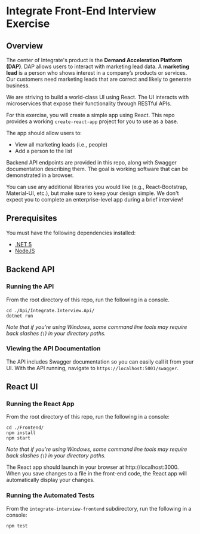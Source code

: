 # Integrate Front-End Interview Exercise
## Overview
The center of Integrate's product is the __Demand Acceleration Platform (DAP)__. DAP allows users to interact with marketing lead data. A __marketing lead__ is a person who shows interest in a company’s products or services. Our customers need marketing leads that are correct and likely to generate business.

We are striving to build a world-class UI using React. The UI interacts with microservices that expose their functionality through RESTful APIs. 

For this exercise, you will create a simple app using React. This repo provides a working `create-react-app` project for you to use as a base.

The app should allow users to:
* View all marketing leads (i.e., people)
* Add a person to the list

Backend API endpoints are provided in this repo, along with Swagger documentation describing them. The goal is working software that can be demonstrated in a browser.

You can use any additional libraries you would like (e.g., React-Bootstrap, Material-UI, etc.), but make sure to keep your design simple. We don't expect you to complete an enterprise-level app during a brief interview!

## Prerequisites
You must have the following dependencies installed:
* [.NET 5](https://dotnet.microsoft.com/download)
* [NodeJS](https://nodejs.org/en/)

## Backend API
### Running the API
From the root directory of this repo, run the following in a console.

```
cd ./Api/Integrate.Interview.Api/
dotnet run
```

_Note that if you're using Windows, some command line tools may require back slashes (`\`) in your directory paths._

### Viewing the API Documentation
The API includes Swagger documentation so you can easily call it from your UI. With the API running, navigate to `https://localhost:5001/swagger`.

## React UI
### Running the React App
From the root directory of this repo, run the following in a console:

```
cd ./Frontend/
npm install
npm start
```

_Note that if you're using Windows, some command line tools may require back slashes (`\`) in your directory paths._

The React app should launch in your browser at http://localhost:3000. When you save changes to a file in the front-end code, the React app will automatically display your changes.

### Running the Automated Tests
From the `integrate-interview-frontend` subdirectory, run the following in a console:
```
npm test
```
